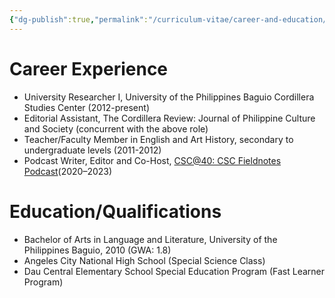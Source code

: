 ```yaml
---
{"dg-publish":true,"permalink":"/curriculum-vitae/career-and-education/"}
---
```



# Career Experience
- University Researcher I, University of the Philippines Baguio Cordillera Studies Center (2012-present)
- Editorial Assistant, The Cordillera Review: Journal of Philippine Culture and Society (concurrent with the above role)
- Teacher/Faculty Member in English and Art History, secondary to undergraduate levels (2011-2012)
- Podcast Writer, Editor and Co-Host, [CSC@40: CSC Fieldnotes Podcast](https://open.spotify.com/show/2oDR93FhlZ8qDrXzx5qXHt)(2020–2023)

# Education/Qualifications
- Bachelor of Arts in Language and Literature, University of the Philippines Baguio, 2010 (GWA: 1.8)
- Angeles City National High School (Special Science Class)
- Dau Central Elementary School Special Education Program (Fast Learner Program)




